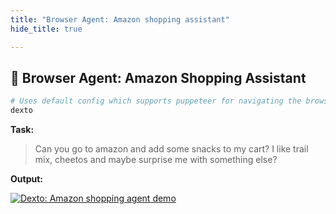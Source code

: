 ```yaml
---
title: "Browser Agent: Amazon shopping assistant"
hide_title: true

---
```


## 🛒 Browser Agent: Amazon Shopping Assistant 

```bash
# Uses default config which supports puppeteer for navigating the browser
dexto
```

**Task:**
> Can you go to amazon and add some snacks to my cart? I like trail mix, cheetos and maybe surprise me with something else?

**Output:**

[![Dexto: Amazon shopping agent demo](https://github.com/user-attachments/assets/3f5be5e2-7a55-4093-a071-8c52f1a83ba3)](https://youtu.be/C-Z0aVbl4Ik)

